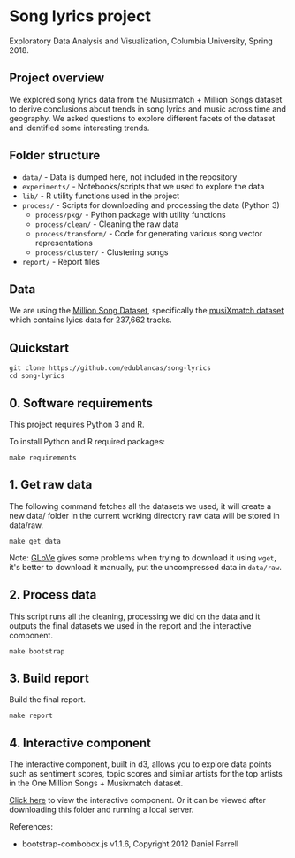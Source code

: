 # Song lyrics project

Exploratory Data Analysis and Visualization, Columbia University, Spring 2018.

## Project overview

We explored song lyrics data from the Musixmatch + Million Songs dataset to derive conclusions about trends in song lyrics and music across time and geography. We asked questions to explore different facets of the dataset and identified some interesting trends.

## Folder structure

* `data/` - Data is dumped here, not included in the repository
* `experiments/` - Notebooks/scripts that we used to explore the data
* `lib/` - R utility functions used in the project
* `process/` - Scripts for downloading and processing the data (Python 3)
    - `process/pkg/` - Python package with utility functions
    - `process/clean/` - Cleaning the raw data
    - `process/transform/` - Code for generating various song vector representations
    - `process/cluster/` - Clustering songs
* `report/` - Report files

## Data

We are using the [Million Song Dataset](https://labrosa.ee.columbia.edu/millionsong/), specifically the [musiXmatch dataset](https://labrosa.ee.columbia.edu/millionsong/musixmatch) which contains lyics data for 237,662 tracks.

## Quickstart

```shell
git clone https://github.com/edublancas/song-lyrics
cd song-lyrics
```

## 0. Software requirements

This project requires Python 3 and R.

To install Python and R required packages:

```shell
make requirements
```

## 1. Get raw data

The following command fetches all the datasets we used, it will create a new data/ folder in the current working directory raw data will be stored in data/raw.


```shell
make get_data
```

Note: [GLoVe](https://nlp.stanford.edu/projects/glove/) gives some problems when trying to download it using `wget`, it's better to download it manually, put the uncompressed data in  `data/raw`.

## 2. Process data

This script runs all the cleaning, processing we did on the data and it outputs the final datasets we used in the report and the interactive component.

```shell
make bootstrap
```

## 3. Build report

Build the final report.

```shell
make report
```


## 4. Interactive component

The interactive component, built in d3, allows you to explore data points such as sentiment scores, topic scores and similar artists for the top artists in the One Million Songs + Musixmatch dataset.

[Click here](http://bl.ocks.org/valmikkpatel/raw/450a721204f0f3788133c045f700278f/) to view the interactive component. Or it can be viewed after downloading this folder and running a local server.

References:
* bootstrap-combobox.js v1.1.6, Copyright 2012 Daniel Farrell
